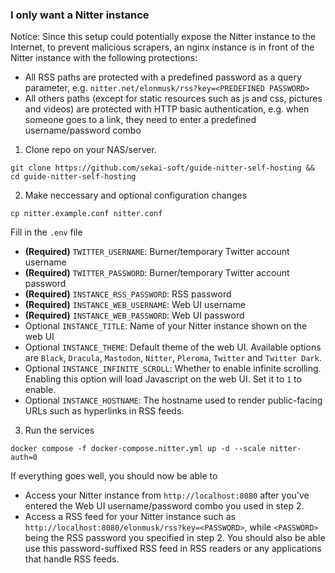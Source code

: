 ### I only want a Nitter instance
Notice: Since this setup could potentially expose the Nitter instance to the Internet, to prevent malicious scrapers, an nginx instance is in front of the Nitter instance with the following protections:

* All RSS paths are protected with a predefined password as a query parameter, e.g. `nitter.net/elonmusk/rss?key=<PREDEFINED PASSWORD>`
* All others paths (except for static resources such as js and css, pictures and videos) are protected with HTTP basic authentication, e.g. when someone goes to a link, they need to enter a predefined username/password combo

1. Clone repo on your NAS/server.
```
git clone https://github.com/sekai-soft/guide-nitter-self-hosting && cd guide-nitter-self-hosting
```

2. Make neccessary and optional configuration changes
```
cp nitter.example.conf nitter.conf
```
Fill in the `.env` file
* **(Required)** `TWITTER_USERNAME`: Burner/temporary Twitter account username
* **(Required)** `TWITTER_PASSWORD`: Burner/temporary Twitter account password
* **(Required)** `INSTANCE_RSS_PASSWORD`: RSS password
* **(Required)** `INSTANCE_WEB_USERNAME`: Web UI username
* **(Required)** `INSTANCE_WEB_PASSWORD`: Web UI password
* Optional `INSTANCE_TITLE`: Name of your Nitter instance shown on the web UI
* Optional `INSTANCE_THEME`: Default theme of the web UI. Available options are `Black`, `Dracula`, `Mastodon`, `Nitter`, `Pleroma`, `Twitter` and `Twitter Dark`.
* Optional `INSTANCE_INFINITE_SCROLL`: Whether to enable infinite scrolling. Enabling this option will load Javascript on the web UI. Set it to `1` to enable.
* Optional `INSTANCE_HOSTNAME`: The hostname used to render public-facing URLs such as hyperlinks in RSS feeds.

3. Run the services
```
docker compose -f docker-compose.nitter.yml up -d --scale nitter-auth=0
```
If everything goes well, you should now be able to
* Access your Nitter instance from `http://localhost:8080` after you've entered the Web UI username/password combo you used in step 2.
* Access a RSS feed for your Nitter instance such as `http://localhost:8080/elonmusk/rss?key=<PASSWORD>`, while `<PASSWORD>` being the RSS password you specified in step 2. You should also be able use this password-suffixed RSS feed in RSS readers or any applications that handle RSS feeds.
